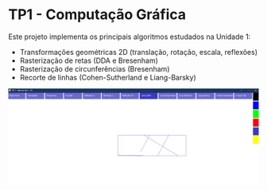 # TP1 - Computação Gráfica

Este projeto implementa os principais algoritmos estudados na Unidade 1:
- Transformações geométricas 2D (translação, rotação, escala, reflexões)
- Rasterização de retas (DDA e Bresenham)
- Rasterização de circunferências (Bresenham)
- Recorte de linhas (Cohen-Sutherland e Liang-Barsky)

![alt text](https://github.com/MarceloReisxz/PUC-Minas/blob/main/Computacao-Grafica/capturas/captura%201.png)
